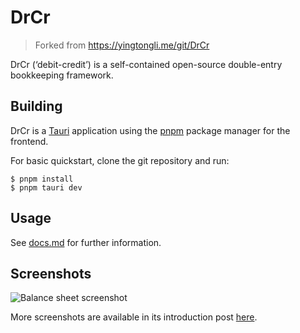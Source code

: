 # DrCr

> Forked from https://yingtongli.me/git/DrCr

DrCr (‘debit-credit’) is a self-contained open-source double-entry bookkeeping framework.

## Building

DrCr is a [Tauri](https://v2.tauri.app/) application using the [pnpm](https://pnpm.io/) package manager for the frontend.

For basic quickstart, clone the git repository and run:

```
$ pnpm install
$ pnpm tauri dev
```

## Usage

See [docs.md](docs/docs.md) for further information.

## Screenshots

![Balance sheet screenshot](https://yingtongli.me/blog/assets/posts/2025/drcr3.png)

More screenshots are available in its introduction post [here](https://yingtongli.me/blog/2025/06/09/drcr.html).
